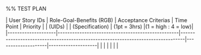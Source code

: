 %% TEST PLAN

|   User Story IDs   |             Role-Goal-Benefits (RGB)             |                              Acceptance Criterias                              |     Time Point     |      Priority      |
|       (UIDs)       |                                                  |                                (Specification)                                 |    (1pt = 3hrs)    |(1 = high : 4 = low)|
|--------------------|--------------------------------------------------|--------------------------------------------------------------------------------|--------------------|--------------------|
|                    |                                                  |                                                                                |                    |                    |

